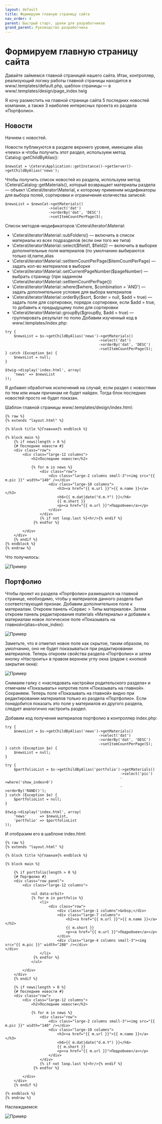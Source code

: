 ```yaml
---
layout: default
title: Формируем главную страницу сайта
nav_order: 4
parent: Быстрый старт, уроки для разработчиков
grand_parent: Руководство разработчика
---
```


# Формируем главную страницу сайта

Давайте займемся главной страницей нашего сайта. Итак, контроллер, реализующий логику работы главной страницы находится в www/.templates/default.php, шаблон страницы — в www/.templates/design/page_index.twig

Я хочу разместить на главной странице сайта 5 последних новостей компании, а также 3 наиболее интересных проекта из раздела «Портфолио».

## Новости

Начнем с новостей.

Новости публикуются в разделе верхнего уровня, имеющем alias «news» и чтобы получить этот раздел, используем метод Catalog::getChildByAlias():

	$newsCat = \Cetera\Application::getInstance()->getServer()->getChildByAlias('news');
 

Чтобы получить список новостей из раздела, используем метод \Cetera\Catalog::getMaterials(), который возвращает материалы раздела — объект \Cetera\Iterator\Material, к которому применим модификаторы для выбора полей, сортировки и ограничения количества записей:

	$newsList = $newsCat->getMaterials()
	                    ->select('dat')
	                    ->orderBy('dat', 'DESC')
	                    ->setItemCountPerPage(5);
 

Список методов-модификаторов \Cetera\Iterator\Material:

* \Cetera\Iterator\Material::subFolders() — включить в список материалы из всех подразделов (если они того же типа)
* \Cetera\Iterator\Material::select($field1, $field2) — включить в выборке дополнительные поля материалов (по умолчанию выбираются только id,name,alias
* \Cetera\Iterator\Material::setItemCountPerPage($itemCountPerPage) — задать кол-во материалов в выборке
* \Cetera\Iterator\Material::setCurrentPageNumber($pageNumber) — выбрать страницу (при заданном \Cetera\Iterator\Material::setItemCountPerPage())
* \Cetera\Iterator\Material::where($where, $combination = 'AND') — задать дополнительное условие для выбора материалов
* \Cetera\Iterator\Material::orderBy($sort, $order = null, $add = true) — задать поле для сортировки, порядок сортировки, если $add = true, то добавить к предыдущему полю для сортировки
* \Cetera\Iterator\Material::groupBy($groupBy, $add = true) — группировать результат по полю
Добавим изученный код в www/.templates/index.php:

```
try {
    $newsList = $s->getChildByAlias('news')->getMaterials()
                                           ->select('dat')
                                           ->orderBy('dat', 'DESC')
                                           ->setItemCountPerPage(5);
} catch (Exception $e) {
    $newsList = null;
}                    
 
$twig->display('index.html', array(
    'news' => $newsList
));
``` 

Я добавил обработчик исключений на случай, если раздел с новостями по тем или иным причинам не будет найден. Тогда блок последних новостей просто не будет показан.

Шаблон главной страницы www/.templates/design/index.html:
```
{% raw %}
{% extends "layout.html" %}
 
{% block title %}Главная{% endblock %}
 
{% block main %}
    {% if news|length > 0 %}
    {# Последние новости #}
    <div class="row">
        <div class="large-12 columns">
            <h2>Последние новости</h2>
 
            {% for m in news %}
                <div class="row">
                    <div class="large-2 columns small-3"><img src="{{ m.pic }}" width="140" /></div>
                    <div class="large-10 columns">
                        <h3><a href="{{ m.url }}">{{ m.name }}</a></h3>  
                        <h6>{{ m.dat|date("d.m.Y") }}</h6>              
                        {{ m.short }}
                        <p><a href="{{ m.url }}">Подробнее</a></p>
                    </div>
                </div>
                {% if not loop.last %}<hr/>{% endif %}            
             {% endfor %}
 
        </div>
    </div>    
    {% endif %}
{% endblock %}
{% endraw %} 
```

Что получилось:

![Пример]({{site.baseurl}}/images/pic11.png)

## Портфолио

Чтобы проект из раздела «Портфолио» размещался на главной странице, необходимо, чтобы у материалов данного раздела был соответствующий признак. Добавим дополнительное поле к материалам. Откроем панель «Сервис > Типы материалов». Затем откроем панель редактирования materials «Материалы» и добавим к материалам новое логическое поле «Показывать на главной»(alias=show_index):

![Пример]({{site.baseurl}}/images/pic12.png)

Заметьте, что я отметил новое поле как скрытое, таким образом, по умолчанию, оно не будет показываться при редактировании материалов. Теперь откроем свойства раздела «Портфолио» и затем кнопку «Настроить» в правом верхнем углу окна (рядом с кнопкой закрытия окна):

![Пример]({{site.baseurl}}/images/pic13.png)

Снимаем галку с «наследовать настройки родительского раздела» и отмечаем «Показывать» напротив поля «Показывать на главной». Сохраняем. Теперь поле «Показывать на главной» видно при редактировании материалов только из раздела «Портфолио». Если понадобится показать это поле у материалов из другого раздела, следует аналогично настроить раздел.

Добавим код получения материалов портфолио в контроллер index.php:

	try {
	    $newsList = $s->getChildByAlias('news')->getMaterials()
	                                           ->select('dat')
	                                           ->orderBy('dat', 'DESC')
	                                           ->setItemCountPerPage(5);
	} catch (Exception $e) {
	    $newsList = null;
	}   
	 
	try {
	    $portfolioList = $s->getChildByAlias('portfolio')->getMaterials()
	                                                     ->select('pic')
	                                                     ->where('show_index>0')
	                                                     ->orderBy('RAND()');
	} catch (Exception $e) {
	    $portfolioList = null;
	}                   
	 
	$twig->display('index.html', array(
	    'news'      => $newsList,
	    'portfolio' => $portfolioList
	));
 

И отобразим его в шаблоне index.html:

```
{% raw %}
{% extends "layout.html" %}
 
{% block title %}Главная{% endblock %}
 
{% block main %}
 
    {% if portfolio|length > 0 %}
    {# Портфолио #}
    <div class="row panel">
        <div class="large-12 columns">
 
            <ul data-orbit>
            {% for m in portfolio %}
                <li>
                    <div class="row">
                        <div class="large-1 columns">&nbsp;</div>
                        <div class="large-7 columns">
                            <h2><a href="{{ m.url }}">{{ m.name }}</a></h2>              
                            {{ m.short }}
                            <p><a href="{{ m.url }}">Подробнее</a></p>
                        </div>
                        <div class="large-4 columns small-3"><img src="{{ m.pic }}" width="280" /></div> 
</div>
                </li>         
             {% endfor %}            
            </ul>
 
        </div>
    </div>    
    {% endif %}
 
    {% if news|length > 0 %}
    {# Последние новости #}
    <div class="row">
        <div class="large-12 columns">
            <h2>Последние новости</h2>
 
            {% for m in news %}
                <div class="row">
                    <div class="large-2 columns small-3"><img src="{{ m.pic }}" width="140" /></div>
                    <div class="large-10 columns">
                        <h3><a href="{{ m.url }}">{{ m.name }}</a></h3>  
                        <h6>{{ m.dat|date("d.m.Y") }}</h6>              
                        {{ m.short }}
                        <p><a href="{{ m.url }}">Подробнее</a></p>
                    </div>
                </div>
                {% if not loop.last %}<hr/>{% endif %}            
             {% endfor %}
 
        </div>
    </div>    
    {% endif %}
 
{% endblock %}
{% endraw %} 
```

Наслаждаемся:

![Пример]({{site.baseurl}}/images/pic14.png)
